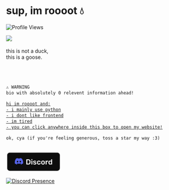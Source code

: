 # sup, im roooot 💧
![Profile Views](https://komarev.com/ghpvc/?username=agenericapple&style=for-the-badge&color=blue)

<img align="left" src="assets/duck.gif"><br /><br />
this is not a duck,<br />
this is a goose.
<br /><br /><br /><br />

```
⚠️ WARNING
bio with absolutely 0 relevent information ahead!
```

<a href="https://roooot.dev/">
  
```
hi im roooot and:
- i mainly use python
- i dont like frontend
- im tired
- you can click anywhere inside this box to open my website!
```

</a>

```
ok, cya (if you're feeling generous, toss a star my way :3)
```
<br />

<img src="assets/IMG_2373.png" width="150px" href="https://roooot.dev">

[![Discord Presence](https://lanyard.cnrad.dev/api/919268666305024010)](https://discord.com/users/919268666305024010)

